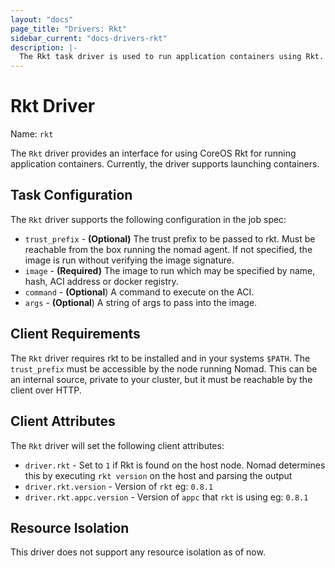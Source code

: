 ```yaml
---
layout: "docs"
page_title: "Drivers: Rkt"
sidebar_current: "docs-drivers-rkt"
description: |-
  The Rkt task driver is used to run application containers using Rkt.
---
```


# Rkt Driver

Name: `rkt`

The `Rkt` driver provides an interface for using CoreOS Rkt for running
application containers. Currently, the driver supports launching
containers.

## Task Configuration

The `Rkt` driver supports the following configuration in the job spec:

* `trust_prefix` - **(Optional)** The trust prefix to be passed to rkt. Must be reachable from
the box running the nomad agent. If not specified, the image is run without
verifying the image signature.
* `image` - **(Required)** The image to run which may be specified by name,
hash, ACI address or docker registry.
* `command` - **(Optional**) A command to execute on the ACI.
* `args` - **(Optional**) A string of args to pass into the image.

## Client Requirements

The `Rkt` driver requires rkt to be installed and in your systems `$PATH`.
The `trust_prefix` must be accessible by the node running Nomad. This can be an
internal source, private to your cluster, but it must be reachable by the client
over HTTP.

## Client Attributes

The `Rkt` driver will set the following client attributes:

* `driver.rkt` - Set to `1` if Rkt is found on the host node. Nomad determines
this by executing `rkt version` on the host and parsing the output
* `driver.rkt.version` - Version of `rkt` eg: `0.8.1`
* `driver.rkt.appc.version` - Version of `appc` that `rkt` is using eg: `0.8.1`

## Resource Isolation

This driver does not support any resource isolation as of now.
